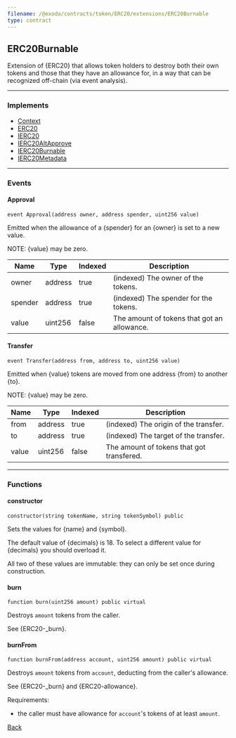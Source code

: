 ```yaml
---
filename: /@exoda/contracts/token/ERC20/extensions/ERC20Burnable
type: contract
---
```


## ERC20Burnable

Extension of {ERC20} that allows token holders to destroy both their own
tokens and those that they have an allowance for, in a way that can be
recognized off-chain (via event analysis).

***

### Implements

- [Context](/@exoda/contracts/utils/Context)
- [ERC20](/@exoda/contracts/token/ERC20/ERC20)
- [IERC20](/@exoda/contracts/interfaces/token/ERC20/IERC20)
- [IERC20AltApprove](/@exoda/contracts/interfaces/token/ERC20/extensions/IERC20AltApprove)
- [IERC20Burnable](/@exoda/contracts/interfaces/token/ERC20/extensions/IERC20Burnable)
- [IERC20Metadata](/@exoda/contracts/interfaces/token/ERC20/extensions/IERC20Metadata)

***

### Events

#### Approval

```solidity
event Approval(address owner, address spender, uint256 value)
```

Emitted when the allowance of a {spender} for an {owner} is set to a new value.

NOTE: {value} may be zero.

| Name | Type | Indexed | Description |
| ---- | ---- | ------- | ----------- |
| owner | address | true | (indexed) The owner of the tokens. |
| spender | address | true | (indexed) The spender for the tokens. |
| value | uint256 | false | The amount of tokens that got an allowance. |

#### Transfer

```solidity
event Transfer(address from, address to, uint256 value)
```

Emitted when {value} tokens are moved from one address {from} to another {to}.

NOTE: {value} may be zero.

| Name | Type | Indexed | Description |
| ---- | ---- | ------- | ----------- |
| from | address | true | (indexed) The origin of the transfer. |
| to | address | true | (indexed) The target of the transfer. |
| value | uint256 | false | The amount of tokens that got transfered. |

***

### Functions

#### constructor

```solidity
constructor(string tokenName, string tokenSymbol) public
```

Sets the values for {name} and {symbol}.

The default value of {decimals} is 18. To select a different value for
{decimals} you should overload it.

All two of these values are immutable: they can only be set once during
construction.

#### burn

```solidity
function burn(uint256 amount) public virtual
```

Destroys `amount` tokens from the caller.

See {ERC20-_burn}.

#### burnFrom

```solidity
function burnFrom(address account, uint256 amount) public virtual
```

Destroys `amount` tokens from `account`, deducting from the caller's allowance.

See {ERC20-_burn} and {ERC20-allowance}.

Requirements:
- the caller must have allowance for `account`'s tokens of at least `amount`.

[Back](/index)